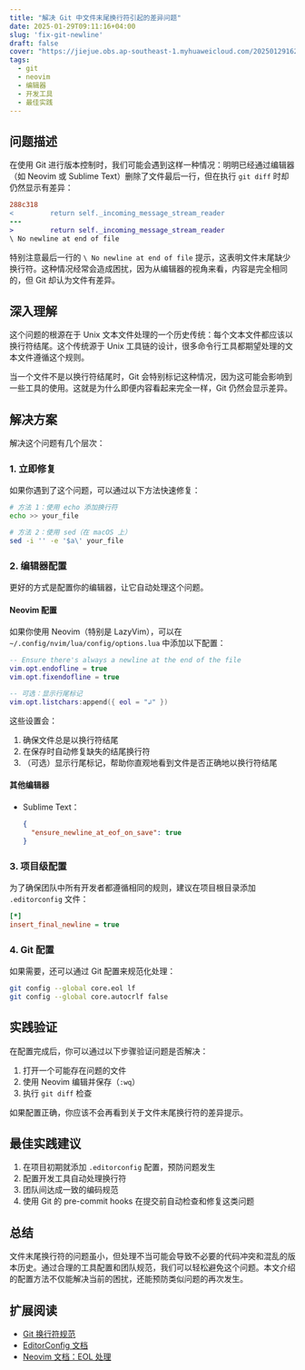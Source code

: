 ```yaml
---
title: "解决 Git 中文件末尾换行符引起的差异问题"
date: 2025-01-29T09:11:16+04:00
slug: 'fix-git-newline'
draft: false
cover: "https://jiejue.obs.ap-southeast-1.myhuaweicloud.com/20250129162636424.webp"
tags:
  - git
  - neovim
  - 编辑器
  - 开发工具
  - 最佳实践
---
```


## 问题描述

<!--more-->

在使用 Git 进行版本控制时，我们可能会遇到这样一种情况：明明已经通过编辑器（如 Neovim 或 Sublime Text）删除了文件最后一行，但在执行 `git diff` 时却仍然显示有差异：

```diff
288c318
<         return self._incoming_message_stream_reader
---
>         return self._incoming_message_stream_reader
\ No newline at end of file
```

特别注意最后一行的 `\ No newline at end of file` 提示，这表明文件末尾缺少换行符。这种情况经常会造成困扰，因为从编辑器的视角来看，内容是完全相同的，但 Git 却认为文件有差异。

<!--more-->

## 深入理解

这个问题的根源在于 Unix 文本文件处理的一个历史传统：每个文本文件都应该以换行符结尾。这个传统源于 Unix 工具链的设计，很多命令行工具都期望处理的文本文件遵循这个规则。

当一个文件不是以换行符结尾时，Git 会特别标记这种情况，因为这可能会影响到一些工具的使用。这就是为什么即便内容看起来完全一样，Git 仍然会显示差异。

## 解决方案

解决这个问题有几个层次：

### 1. 立即修复

如果你遇到了这个问题，可以通过以下方法快速修复：

```bash
# 方法 1：使用 echo 添加换行符
echo >> your_file

# 方法 2：使用 sed（在 macOS 上）
sed -i '' -e '$a\' your_file
```

### 2. 编辑器配置

更好的方式是配置你的编辑器，让它自动处理这个问题。

#### Neovim 配置

如果你使用 Neovim（特别是 LazyVim），可以在 `~/.config/nvim/lua/config/options.lua` 中添加以下配置：

```lua
-- Ensure there's always a newline at the end of the file
vim.opt.endofline = true
vim.opt.fixendofline = true

-- 可选：显示行尾标记
vim.opt.listchars:append({ eol = "↲" })
```

这些设置会：
1. 确保文件总是以换行符结尾
2. 在保存时自动修复缺失的结尾换行符
3. （可选）显示行尾标记，帮助你直观地看到文件是否正确地以换行符结尾

#### 其他编辑器

- Sublime Text：
  ```json
  {
    "ensure_newline_at_eof_on_save": true
  }
  ```

### 3. 项目级配置

为了确保团队中所有开发者都遵循相同的规则，建议在项目根目录添加 `.editorconfig` 文件：

```ini
[*]
insert_final_newline = true
```

### 4. Git 配置

如果需要，还可以通过 Git 配置来规范化处理：

```bash
git config --global core.eol lf
git config --global core.autocrlf false
```

## 实践验证

在配置完成后，你可以通过以下步骤验证问题是否解决：

1. 打开一个可能存在问题的文件
2. 使用 Neovim 编辑并保存（`:wq`）
3. 执行 `git diff` 检查

如果配置正确，你应该不会再看到关于文件末尾换行符的差异提示。

## 最佳实践建议

1. 在项目初期就添加 `.editorconfig` 配置，预防问题发生
2. 配置开发工具自动处理换行符
3. 团队间达成一致的编码规范
4. 使用 Git 的 pre-commit hooks 在提交前自动检查和修复这类问题

## 总结

文件末尾换行符的问题虽小，但处理不当可能会导致不必要的代码冲突和混乱的版本历史。通过合理的工具配置和团队规范，我们可以轻松避免这个问题。本文介绍的配置方法不仅能解决当前的困扰，还能预防类似问题的再次发生。

## 扩展阅读

- [Git 换行符规范](https://git-scm.com/docs/gitattributes#_text)
- [EditorConfig 文档](https://editorconfig.org/)
- [Neovim 文档：EOL 处理](https://neovim.io/doc/user/options.html#'endofline')
